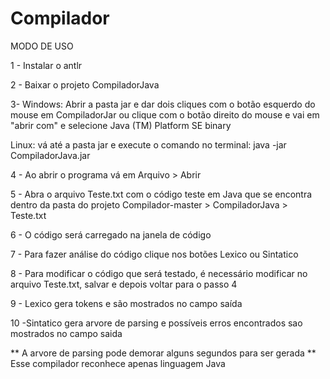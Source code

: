 # Compilador 

MODO DE USO

1 - Instalar o antlr

2 - Baixar o projeto CompiladorJava

3- Windows: Abrir a pasta jar e dar dois cliques com o botão esquerdo do mouse em CompiladorJar ou clique com o botão direito do mouse e vai em "abrir com" e selecione Java (TM) Platform SE binary

Linux: vá até a pasta jar e execute o comando no terminal: java -jar CompiladorJava.jar

4 - Ao abrir o programa vá em Arquivo > Abrir

5 - Abra o arquivo Teste.txt com o código teste em Java que se encontra dentro da pasta do projeto Compilador-master > CompiladorJava > Teste.txt

6 - O código será carregado na janela de código

7 - Para fazer análise do código clique nos botões Lexico ou Sintatico

8 - Para modificar o código que será testado, é necessário modificar no arquivo Teste.txt, salvar e depois voltar para o passo 4 

9 - Lexico gera tokens e são mostrados no campo saída

10 -Sintatico gera arvore de parsing e possíveis erros encontrados sao mostrados no campo saida


** A arvore de parsing pode demorar alguns segundos para ser gerada
** Esse compilador reconhece apenas linguagem Java
